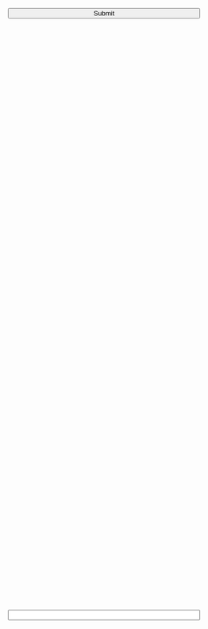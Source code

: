 <!DOCTYPE html>
<html>
<body>
<form id="form" onsubmit="return false;">
  <input   style=position:absolute;top:80%;left:5%;width:40%; type="text" id="userInput">
  <input   style=position:absolute;top:50%;left:5%;width:40%; type="submit"    onclick="name()">
</form>

<script type="text/javascript">
  function name()
  {
  var input = document.getElementById("userInput");
  alert(input);
  }
</script>
</body>
</html> 

